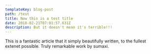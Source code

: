 ```yaml
---
templateKey: blog-post
path: /test
title: Now this is a test title
date: 2018-02-21T07:01:57.631Z
description: But it doesn't mean it's terrible!!!
---
```

This is a fantastic article that it simply beautifully written, to the fullest extenet possible. Truly remarkable work by sumaxi.
